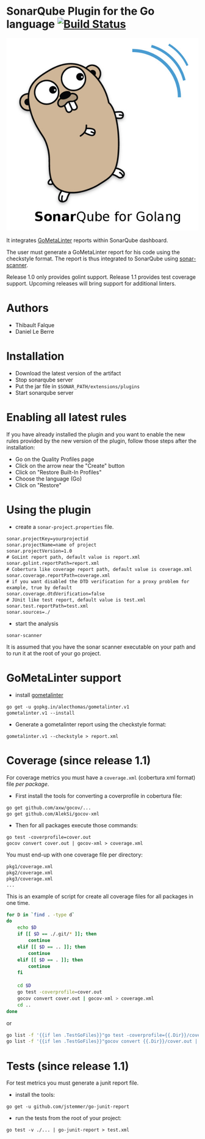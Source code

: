 # SonarQube Plugin for the Go language  [![Build Status](https://travis-ci.org/uartois/sonar-golang.svg?branch=master)](https://travis-ci.org/uartois/sonar-golang)

![Sonarque for GoLang Logo](logo.jpeg)

It integrates [GoMetaLinter](https://github.com/alecthomas/gometalinter) reports
within SonarQube dashboard.

The user must generate a GoMetaLinter report for his code using the checkstyle
format. The report is thus integrated to SonarQube using
[sonar-scanner](https://docs.sonarqube.org/display/SCAN/Analyzing+with+SonarQube+Scanner).

Release 1.0 only provides golint support. Release 1.1 provides test coverage support. Upcoming releases will bring support
for additional linters.


# Authors

+ Thibault Falque
+ Daniel Le Berre


# Installation

* Download the latest version of the artifact
* Stop sonarqube server
* Put the jar file in `$SONAR_PATH/extensions/plugins`
* Start sonarqube server

# Enabling all latest rules

If you have already installed the plugin and you want to enable the new rules provided by
the new version of the plugin, follow those steps after the installation:

* Go on the Quality Profiles page
* Click on the arrow near the "Create" button
* Click on "Restore Built-In Profiles"
* Choose the language (Go)
* Click on "Restore"


# Using the plugin

* create a `sonar-project.properties` file.

```
sonar.projectKey=yourprojectid
sonar.projectName=name of project
sonar.projectVersion=1.0
# GoLint report path, default value is report.xml 
sonar.golint.reportPath=report.xml 
# Cobertura like coverage report path, default value is coverage.xml 
sonar.coverage.reportPath=coverage.xml 
# if you want disabled the DTD verification for a proxy problem for example, true by default 
sonar.coverage.dtdVerification=false
# JUnit like test report, default value is test.xml
sonar.test.reportPath=test.xml 
sonar.sources=./
```

* start the analysis
```shell
sonar-scanner
```

It is assumed that you have the sonar scanner executable on your path and
to run it at the root of your go project.

# GoMetaLinter support

* install [gometalinter](https://github.com/alecthomas/gometalinter)
```shell
go get -u gopkg.in/alecthomas/gometalinter.v1
gometalinter.v1 --install
```

* Generate a gometalinter report using the checkstyle format:
```shell
gometalinter.v1 --checkstyle > report.xml
```

# Coverage (since release 1.1)

For coverage metrics you must have a `coverage.xml` (cobertura xml format) file *per package*.

* First install the tools for converting a coverprofile in cobertura file:
```shell
go get github.com/axw/gocov/...
go get github.com/AlekSi/gocov-xml
```

* Then for all packages execute those commands:
```shell
go test -coverprofile=cover.out
gocov convert cover.out | gocov-xml > coverage.xml
```

You must end-up with one coverage file per directory:
```
pkg1/coverage.xml
pkg2/coverage.xml
pkg3/coverage.xml
...
```


This is an example of script for create all coverage files for all packages in one time. 


```bash
for D in `find . -type d`
do
    echo $D
    if [[ $D == ./.git/* ]]; then
        continue
    elif [[ $D == .. ]]; then
        continue
    elif [[ $D == . ]]; then
        continue
    fi

    cd $D
    go test -coverprofile=cover.out
    gocov convert cover.out | gocov-xml > coverage.xml
    cd .. 
done
```
or 

```bash
go list -f '{{if len .TestGoFiles}}"go test -coverprofile={{.Dir}}/cover.out {{.ImportPath}}"{{end}}' ./... | xargs -L 1 sh -c
go list -f '{{if len .TestGoFiles}}"gocov convert {{.Dir}}/cover.out | gocov-xml > {{.Dir}}/coverage.xml"{{end}}' ./... | xargs -L 1 sh -c
```

# Tests (since release 1.1)

For test metrics you must generate a junit report file.

* install the tools:
```shell
go get -u github.com/jstemmer/go-junit-report
```

* run the tests from the root of your project:
```shell
go test -v ./... | go-junit-report > test.xml
```
